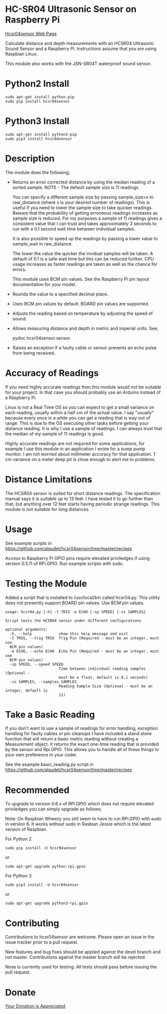 HC-SR04 Ultrasonic Sensor on Raspberry Pi
=========================================


[Hcsr04sensor Web Page](https://www.linuxnorth.org/hcsr04sensor)


Calculate distance and depth measurements with an HCSR04 Ultrasonic Sound Sensor and a Raspberry Pi. Instructions assume that you are using Raspbian Linux.

This module also works with the JSN-SR04T waterproof sound sensor.


Python2 Install
===============


    sudo apt-get install python-pip
    sudo pip install hcsr04sensor


Python3 Install
===============

    sudo apt-get install python3-pip
    sudo pip3 install hcsr04sensor


Description
===========
The module does the following;

* Returns an error corrected distance by using the median reading of a sorted
  sample. NOTE - The default sample size is 11 readings.  

  You can specify a
  different sample size by passing sample_size=x  to raw_distance (where x is your desired
  number of readings).  This is useful if you need to lower the sample size to take
  quicker readings.  Beware that the probability of getting erroneous readings
  increases as sample size is reduced.  For my purposes a sample of 11 readings gives a consistent
  value that I can trust and takes approximately 3 seconds to run with a 0.1
  second wait time between individual samples.

  It is also possible to speed up the readings by passing a lower value to
  sample_wait in raw_distance.   

  The lower the value the quicker the invidual
  samples will be taken.  A default of 0.1 is a safe wait time but this can be
  reduced further.  CPU usage increases as faster readings are taken as well as
  the chance for errors.
  
  This module uses BCM pin values.  See the Raspberry Pi pin layout documentation for your model.

* Rounds the value to a specified decimal place.

* Uses BCM pin values by default.  BOARD pin values are supported.

* Adjusts the reading based on temperature by adjusting the speed of sound.

* Allows measuring distance and depth in metric and imperial units.  See;

    pydoc hcsr04sensor.sensor

* Raises an exception if a faulty cable or sensor prevents an echo pulse from being received.

Accuracy of Readings
====================

If you need highly accurate readings then this module would not be suitable for your project.  In that case you should probably use an Arduino instead of a Raspberry Pi.

Linux is not a Real Time OS so you can expect to get a small variance on each reading, usually within a half cm of the actual value.  I say "usually" because every once in a while you can get a reading that is way out of range.  This is due to the OS executing other tasks before getting your distance reading.  It is why I use a sample of readings.  I can always trust that the median of my sample of 11 readings is good.

Highly accurate readings are not required for some applications, for example I use this module in an application I wrote for a sump pump monitor.  I am not worried about millimeter accuracy for that application.  1 cm variance on a meter deep pit is close enough to alert me to problems.


Distance Limitations
====================

The HCSR04 sensor is suited for short distance readings.  The specification manual says it is suitable up to 13 feet.  I have tested it to go further than that, but anything over 12 feet starts having periodic strange readings.
This module is not suitable for long distances. 


Usage
=====

See example scripts in https://github.com/alaudet/hcsr04sensor/tree/master/recipes

Access to Raspberry Pi GPIO pins require elevated priviledges if using version 0.5.11 of RPi.GPIO.  Run example
scripts with sudo.

Testing the Module
==================

Added a script that is installed to /usr/local/bin called hcsr04.py.
This utility does not presently support BOARD pin values.  Use BCM pin values.

    usage: hcsr04.py [-h] -t TRIG -e ECHO [-sp SPEED] [-ss SAMPLES]

    Script tests the HCSR04 sensor under different configurations

    optional arguments:
      -h, --help            show this help message and exit
      -t TRIG, --trig TRIG  Trig Pin (Required - must be an integer, must use
      BCM pin values)
      -e ECHO, --echo ECHO  Echo Pin (Required - must be an integer, must use
      BCM pin values)
      -sp SPEED, --speed SPEED
                            Time between individual reading samples (Optional -
                            must be a float, default is 0.1 seconds)
      -ss SAMPLES, --samples SAMPLES
                            Reading Sample Size (Optional - must be an integer, default is
                            11)


Take a Basic Reading
=====================

If you don't want to use a sample of readings for error handling, exception handling for faulty cables or pin cleanups I have included a stand alone function that will return a basic metric reading
without creating a Measurement object.  It returns the exact one-time reading that is provided  by the sensor and Rpi.GPIO.  This allows you to handle all of these things to your own preference in your codei.

See the example basic_reading.py script in https://github.com/alaudet/hcsr04sensor/tree/master/recipes


Recommended
===========

To upgrade to version 0.6.x of RPi.GPIO which does not require elevated priviledges you can simply upgrade as follows;

Note: On Raspbian Wheezy you still seem to have to run RPi.GPIO with sudo in version 6.  It works without sudo in 
Rasbian Jessie which is the latest version of Raspbian.

For Python 2

    sudo pip install -U hcsr04sensor

or

    sudo apt-get upgrade python-rpi.gpio




For Python 3

    sudo pip3 install -U hcsr04sensor

or

    sudo apt-get upgrade python3-rpi.gpio

Contributing
============

Contributions to hcsr04sensor are welcome.  Please open an issue in the issue
tracker prior to a pull request.

New features and bug fixes should be applied against the devel branch and not master. Contributions against the master branch will be rejected.

Nose is currently used for testing.  All tests should pass before issuing
the pull request.


Donate
======

[Your Donation is Appreciated](https://www.linuxnorth.org/donate/)



